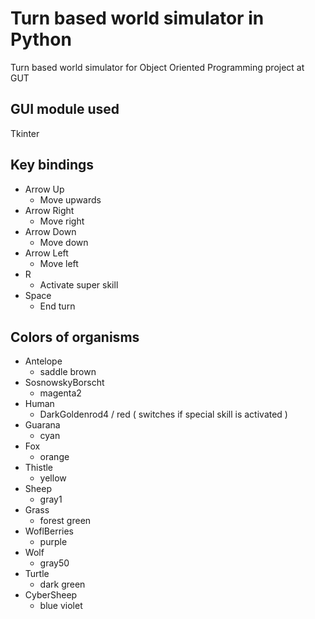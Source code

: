 # Turn based world simulator in Python

Turn based world simulator for Object Oriented Programming project at GUT

## GUI module used

Tkinter

## Key bindings

- Arrow Up
  - Move upwards
- Arrow Right
  - Move right
- Arrow Down
  - Move down
- Arrow Left
  - Move left
- R
  - Activate super skill
- Space
  - End turn

## Colors of organisms

- Antelope
  - saddle brown
- SosnowskyBorscht
  - magenta2
- Human
  - DarkGoldenrod4 / red ( switches if special skill is activated )
- Guarana
  - cyan
- Fox
  - orange
- Thistle
  - yellow
- Sheep
  - gray1
- Grass
  - forest green
- WoflBerries
  - purple
- Wolf
  - gray50
- Turtle
  - dark green
- CyberSheep
  - blue violet

